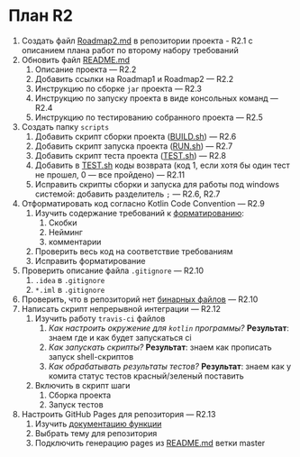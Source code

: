 # **План R2**
1. Создать файл [Roadmap2.md](Roadmap2.md) в репозитории проекта - R2.1 с описанием плана работ по второму набору требований
2. Обновить файл [README.md](../README.md)
    1. Описание проекта — R2.2
    2. Добавить ссылки на Roadmap1 и Roadmap2 — R2.2
    3. Инструкцию по сборке `jar` проекта — R2.3
    4. Инструкцию по запуску проекта в виде консольных команд — R2.4
    5. Инструкцию по тестированию собранного проекта — R2.5
3. Создать папку `scripts`
    1. Добавить скрипт сборки проекта ([BUILD.sh](../scripts/BUILD.sh)) — R2.6
    2. Добавить скрипт запуска проекта ([RUN.sh](../scripts/RUN.sh)) — R2.7
    3. Добавить скрипт теста проекта ([TEST.sh](../scripts/TEST.sh)) — R2.8
    4. Добавить в [TEST.sh](../scripts/TEST.sh) коды возврата
    (код 1, если хотя бы один тест не прошел, 0 — все пройдено) — R2.11
    5. Исправить скрипты сборки и запуска для работы под windows системой: добавить разделитель `;` — R2.6, R2.7
4. Отформатировать код согласно Kotlin Code Convention — R2.9
    1. Изучить содержание требований к [форматированию](https://kotlinlang.org/docs/reference/coding-conventions.html):
        1. Скобки
        2. Нейминг
        3. комментарии
    2. Проверить весь код на соответствие требованиям
    3. Исправить форматирование
5. Проверить описание файла `.gitignore` — R2.10
    1. `.idea` в `.gitignore`
    2. `*.iml` в `.gitignore`
6. Проверить, что в репозиторий нет [бинарных файлов](https://git-scm.com/docs/git-rm) — R2.10
7. Написать скрипт непрерывной интеграции — R2.12
    1. Изучить работу `travis-ci` файлов
        1. *Как настроить окружение для `kotlin` программы?*
        **Результат**: знаем где и как будет запускаться ci
        2. *Как запускать скрипты?*
        **Результат**: знаем как прописать запуск shell-скриптов
        3. *Как обрабатывать результаты тестов?*
        **Результат**: знаем как у комита статус тестов красный/зеленый поставить
    2. Включить в скрипт шаги
        1. Сборка проекта
        2. Запуск тестов
8. Настроить GitHub Pages для репозитория — R2.13
    1. Изучить [документацию функции](https://help.github.com/en/github/working-with-github-pages)
    2. Выбрать тему для репозитория
    3. Подключить генерацию pages из [README.md](../README.md) ветки master